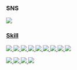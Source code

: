### SNS
<a href="https://ram-zip.tistory.com" target="_blank"><img src="https://img.shields.io/badge/Tistory-000000?style=flat-square&logo=Tistory&logoColor=FFFFFF"/>


### Skill
<img src="https://img.shields.io/badge/Python-3776AB?style=flat&logo=Python&logoColor=FFFFFF"/> <img src="https://img.shields.io/badge/Pandas-150458?style=flat&logo=Pandas&logoColor=FFFFFF"/> <img src="https://img.shields.io/badge/NumPy-013243?style=flat&logo=Numpy&logoColor=FFFFFF"/> <img src="https://img.shields.io/badge/OpenCV-5C3EE8?style=flat&logo=OpenCV&logoColor=FFFFFF"/> <img src="https://img.shields.io/badge/TensorFlow-FF6F00?style=flat&logo=Tensorflow&logoColor=FFFFFF"/> <img src="https://img.shields.io/badge/Keras-D00000?style=flat&logo=Keras&logoColor=FFFFFF"/> <img src="https://img.shields.io/badge/PyTorch-EE4C2C?style=flat&logo=Pytorch&logoColor=FFFFFF"/> 
<img src="https://img.shields.io/badge/Visual Studio Code-007ACC?style=flat&logo=Visual Studio Code&logoColor=FFFFFF"/> <img src="https://img.shields.io/badge/Google Colab-F9AB00?style=flat&logo=Google Colab&logoColor=FFFFFF"/> 

<img src="https://img.shields.io/badge/MySQL-4479A1?style=flat&logo=MySQL&logoColor=FFFFFF"/> <img src="https://img.shields.io/badge/Tableau-E97627?style=flat&logo=Tableau&logoColor=FFFFFF"/> 
<img src="https://img.shields.io/badge/Slack-4A154B?style=flat&logo=Slack&logoColor=FFFFFF"/> <img src="https://img.shields.io/badge/GitHub-181717?style=flat&logo=GitHub&logoColor=FFFFFF"/> 

 
  
  
<!--
**huB-ram/huB-ram** is a ✨ _special_ ✨ repository because its `README.md` (this file) appears on your GitHub profile.

Here are some ideas to get you started:

- 🔭 I’m currently working on ...
- 🌱 I’m currently learning ...
- 👯 I’m looking to collaborate on ...
- 🤔 I’m looking for help with ...
- 💬 Ask me about ...
- 📫 How to reach me: ...
- 😄 Pronouns: ...
- ⚡ Fun fact: ...
-->

